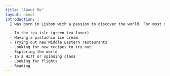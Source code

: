 ```yaml
---
title: "About Me"
layout: about
introduction: |
  I was born in Lisbon with a passion to discover the world. For most of my life I lived in one of the most sunny and welcoming cities in the world. I've spent time in the land of pasta and gelato and the land of whisky and kilts. Now based in one of the most diverse cities in the world - London. No matter where I am, in my spare time you can find me:

  - In the tea isle (green tea lover)
  - Having a pistachio ice cream
  - Trying out new Middle Eastern restaurants
  - Looking for new recipes to try out
  - Exploring the world
  - In a HITT or spinning class
  - Looking for flights
  - Reading
---
```

